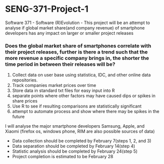 # SENG-371-Project-1
Software 371 - Software (R)Evolution - This project will be an attempt to analyse if global market share(and company revenue) of smartphone developers has any impact on larger or smaller project releases

### Does the global market share of smartphones correlate with their project releases, further is there a trend such that the more revenue a specific company brings in, the shorter the time period in between their releases will be?

1. Collect data on user base using statistica, IDC, and other online data repositories.
2. Track companies market prices over time
3. Store data in standard txt files for easy input into R
4. separate points where other factors may have caused dips or spikes in share prices
5. Use R to see if resulting comparisons are statistically significant 
6. attempt to automate process and show where there may be spikes in the future

I will analyse the major smartphone developers Samsung, Apple, and Xiaomi (firefox os, windows phone, RIM are also possible sources of data)

* Data collection should be completed by February 7(steps 1, 2, and 3)
* Data separation should be completed by February 14(step 4)
* Statistic analysis should be completed by February 24(step 5)
* Project completion is estimated to be February 28

